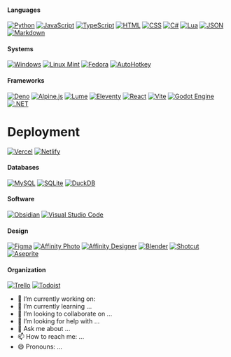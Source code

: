 #### Languages
[![Python](https://img.shields.io/badge/Python-3776AB?logo=python&logoColor=fff)](#)
[![JavaScript](https://img.shields.io/badge/JavaScript-F7DF1E?logo=javascript&logoColor=000)](#)
[![TypeScript](https://img.shields.io/badge/TypeScript-3178C6?logo=typescript&logoColor=fff)](#)
[![HTML](https://img.shields.io/badge/HTML-%23E34F26.svg?logo=html5&logoColor=white)](#)
[![CSS](https://img.shields.io/badge/CSS-1572B6?logo=css3&logoColor=fff)](#)
[![C#](https://custom-icon-badges.demolab.com/badge/C%23-%23239120.svg?logo=cshrp&logoColor=white)](#)
[![Lua](https://img.shields.io/badge/Lua-%232C2D72.svg?logo=lua&logoColor=white)](#)
[![JSON](https://img.shields.io/badge/JSON-000?logo=json&logoColor=fff)](#)
[![Markdown](https://img.shields.io/badge/Markdown-%23000000.svg?logo=markdown&logoColor=white)](#)

#### Systems
[![Windows](https://custom-icon-badges.demolab.com/badge/Windows-0078D6?logo=windows11&logoColor=white)](#)
[![Linux Mint](https://img.shields.io/badge/Linux%20Mint-87CF3E?logo=linuxmint&logoColor=fff)](#)
[![Fedora](https://img.shields.io/badge/Fedora-51A2DA?logo=fedora&logoColor=fff)](#)
[![AutoHotkey](https://img.shields.io/badge/AutoHotkey-334455?logo=autohotkey&logoColor=white)](#)


#### Frameworks
[![Deno](https://img.shields.io/badge/Deno-000?logo=deno&logoColor=fff)](#)
[![Alpine.js](https://img.shields.io/badge/Alpine.js-8BC0D0?logo=alpinedotjs&logoColor=fff)](#)
[![Lume](https://img.shields.io/badge/Lume-000000?logo=deno&logoColor=white)](#)
[![Eleventy](https://img.shields.io/badge/Eleventy-black?logo=eleventy)](#) 
[![React](https://img.shields.io/badge/React-%2320232a.svg?logo=react&logoColor=%2361DAFB)](#)
[![Vite](https://img.shields.io/badge/Vite-646CFF?logo=vite&logoColor=fff)](#)
[![Godot Engine](https://img.shields.io/badge/Godot-%23FFFFFF.svg?logo=godot-engine)](#)
[![.NET](https://img.shields.io/badge/.NET-512BD4?logo=dotnet&logoColor=fff)](#)

# Deployment
[![Vercel](https://img.shields.io/badge/Vercel-%23000000.svg?logo=vercel&logoColor=white)](#)
[![Netlify](https://img.shields.io/badge/Netlify-%23000000.svg?logo=netlify&logoColor=#00C7B7)](#)

#### Databases
[![MySQL](https://img.shields.io/badge/MySQL-4479A1?logo=mysql&logoColor=fff)](#)
[![SQLite](https://img.shields.io/badge/SQLite-%2307405e.svg?logo=sqlite&logoColor=white)](#)
[![DuckDB](https://img.shields.io/badge/DuckDB-FACC15?logoColor=white&labelColor=181818)](#)

#### Software
[![Obsidian](https://img.shields.io/badge/Obsidian-%23483699.svg?&logo=obsidian&logoColor=white)](#)
[![Visual Studio Code](https://custom-icon-badges.demolab.com/badge/Visual%20Studio%20Code-0078d7.svg?logo=vsc&logoColor=white)](#)

#### Design
[![Figma](https://img.shields.io/badge/Figma-F24E1E?logo=figma&logoColor=white)](#)
[![Affinity Photo](https://img.shields.io/badge/Affinity_Photo-7E4DD2?logo=affinity-photo&logoColor=white)](#)
[![Affinity Designer](https://img.shields.io/badge/Affinity_Designer-1B72BE?logo=affinity-designer&logoColor=white)](#)
[![Blender](https://img.shields.io/badge/Blender-%23F5792A.svg?logo=blender&logoColor=white)](#)
[![Shotcut](https://img.shields.io/badge/Shotcut-000000?style=for-the-badge&logo=video&logoColor=white)](#)
[![Aseprite](https://img.shields.io/badge/Aseprite-Pixel_Art-7D929E?style=for-the-badge&logo=pixel-art&logoColor=white)](#)

#### Organization
[![Trello](https://img.shields.io/badge/Trello-0052CC?logo=trello&logoColor=fff)](#)
[![Todoist](https://img.shields.io/badge/Todoist-E44332?logo=todoist&logoColor=white)](#)

- 🔭 I’m currently working on:
- 🌱 I’m currently learning ...
- 👯 I’m looking to collaborate on ...
- 🤔 I’m looking for help with ...
- 💬 Ask me about ...
- 📫 How to reach me: ...
- 😄 Pronouns: ...


<!--
**Vasdranna/Vasdranna** is a ✨ _special_ ✨ repository because its `README.md` (this file) appears on your GitHub profile.

Here are some ideas to get you started:

- 🔭 I’m currently working on ...
- 🌱 I’m currently learning ...
- 👯 I’m looking to collaborate on ...
- 🤔 I’m looking for help with ...
- 💬 Ask me about ...
- 📫 How to reach me: ...
- 😄 Pronouns: ...
- ⚡ Fun fact: ...
-->
